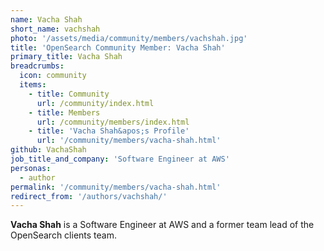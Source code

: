 ```yaml
---
name: Vacha Shah
short_name: vachshah
photo: '/assets/media/community/members/vachshah.jpg'
title: 'OpenSearch Community Member: Vacha Shah'
primary_title: Vacha Shah
breadcrumbs:
  icon: community
  items:
    - title: Community
      url: /community/index.html
    - title: Members
      url: /community/members/index.html
    - title: 'Vacha Shah&apos;s Profile'
      url: '/community/members/vacha-shah.html'
github: VachaShah
job_title_and_company: 'Software Engineer at AWS'
personas:
  - author
permalink: '/community/members/vacha-shah.html'
redirect_from: '/authors/vachshah/'
---
```


**Vacha Shah** is a Software Engineer at AWS and a former team lead of the OpenSearch clients team.